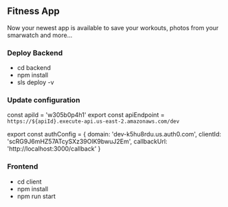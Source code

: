## Fitness App

Now your newest app is available to save your workouts, photos from your smarwatch and more...

### Deploy Backend
* cd backend
* npm install
* sls deploy -v

### Update configuration
const apiId = 'w305b0p4h1'
export const apiEndpoint = `https://${apiId}.execute-api.us-east-2.amazonaws.com/dev`

export const authConfig = {
  domain: 'dev-k5hu8rdu.us.auth0.com',
  clientId: 'scRG9J6mHZ57ATcySXz39OlK9bwuJ2Em',
  callbackUrl: 'http://localhost:3000/callback'
} 

### Frontend
* cd client
* npm install
* npm run start
